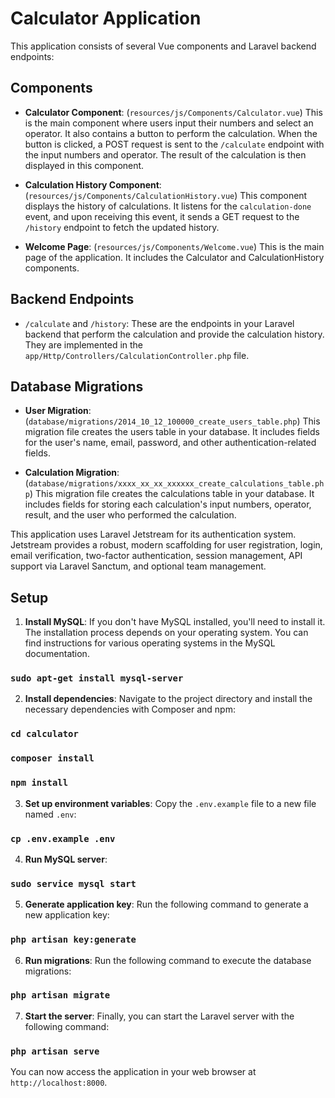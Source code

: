 # Calculator Application

This application consists of several Vue components and Laravel backend endpoints:

## Components

- **Calculator Component**: (`resources/js/Components/Calculator.vue`) This is the main component where users input their numbers and select an operator. It also contains a button to perform the calculation. When the button is clicked, a POST request is sent to the `/calculate` endpoint with the input numbers and operator. The result of the calculation is then displayed in this component.

- **Calculation History Component**: (`resources/js/Components/CalculationHistory.vue`) This component displays the history of calculations. It listens for the `calculation-done` event, and upon receiving this event, it sends a GET request to the `/history` endpoint to fetch the updated history.

- **Welcome Page**: (`resources/js/Components/Welcome.vue`) This is the main page of the application. It includes the Calculator and CalculationHistory components.

## Backend Endpoints

- `/calculate` and `/history`: These are the endpoints in your Laravel backend that perform the calculation and provide the calculation history. They are implemented in the `app/Http/Controllers/CalculationController.php` file.

## Database Migrations

- **User Migration**: (`database/migrations/2014_10_12_100000_create_users_table.php`) This migration file creates the users table in your database. It includes fields for the user's name, email, password, and other authentication-related fields.

- **Calculation Migration**: (`database/migrations/xxxx_xx_xx_xxxxxx_create_calculations_table.php`) This migration file creates the calculations table in your database. It includes fields for storing each calculation's input numbers, operator, result, and the user who performed the calculation.

This application uses Laravel Jetstream for its authentication system. Jetstream provides a robust, modern scaffolding for user registration, login, email verification, two-factor authentication, session management, API support via Laravel Sanctum, and optional team management.

## Setup

1. **Install MySQL**: If you don't have MySQL installed, you'll need to install it. The installation process depends on your operating system. You can find instructions for various operating systems in the MySQL documentation.

### `sudo apt-get install mysql-server`


2. **Install dependencies**: Navigate to the project directory and install the necessary dependencies with Composer and npm:

### `cd calculator`
### `composer install`
### `npm install`

3. **Set up environment variables**: Copy the `.env.example` file to a new file named `.env`:

### `cp .env.example .env`

4. **Run MySQL server**:

### `sudo service mysql start`

5. **Generate application key**: Run the following command to generate a new application key:

### `php artisan key:generate`

6. **Run migrations**: Run the following command to execute the database migrations:

### `php artisan migrate`

7. **Start the server**: Finally, you can start the Laravel server with the following command:

### `php artisan serve`


You can now access the application in your web browser at `http://localhost:8000`.
